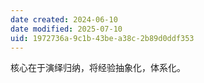 ```yaml
---
date created: 2024-06-10
date modified: 2025-07-10
uid: 1972736a-9c1b-43be-a38c-2b89d0ddf353
---
```


核心在于演绎归纳，将经验抽象化，体系化。

<!-- more -->
